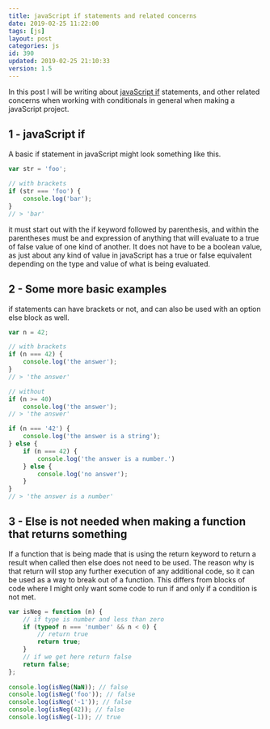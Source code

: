 ```yaml
---
title: javaScript if statements and related concerns
date: 2019-02-25 11:22:00
tags: [js]
layout: post
categories: js
id: 390
updated: 2019-02-25 21:10:33
version: 1.5
---
```


In this post I will be writing about [javaScript if](https://developer.mozilla.org/en-US/docs/Web/JavaScript/Reference/Statements/if...else) statements, and other related concerns when working with conditionals in general when making a javaScript project.

<!-- more -->

## 1 - javaScript if

A basic if statement in javaScript might look something like this.

```js
var str = 'foo';
 
// with brackets
if (str === 'foo') {
    console.log('bar');
}
// > 'bar'

```

it must start out with the if keyword followed by parenthesis, and within the parentheses must be and expression of anything that will evaluate to a true of false value of one kind of another. It does not have to be a boolean value, as just about any kind of value in javaScript has a true or false equivalent depending on the type and value of what is being evaluated.

## 2 - Some more basic examples

if statements can have brackets or not, and can also be used with an option else block as well.

```js
var n = 42;

// with brackets
if (n === 42) {
    console.log('the answer');
}
// > 'the answer'

// without
if (n >= 40)
    console.log('the answer');
// > 'the answer'

if (n === '42') {
    console.log('the answer is a string');
} else {
    if (n === 42) {
        console.log('the answer is a number.')
    } else {
        console.log('no answer');
    }
}
// > 'the answer is a number'

```

## 3 - Else is not needed when making a function that returns something

If a function that is being made that is using the return keyword to return a result when called then else does not need to be used. The reason why is that return will stop any further execution of any additional code, so it can be used as a way to break out of a function. This differs from blocks of code where I might only want some code to run if and only if a condition is not met. 

```js
var isNeg = function (n) {
    // if type is number and less than zero
    if (typeof n === 'number' && n < 0) {
        // return true
        return true;
    }
    // if we get here return false
    return false;
};
 
console.log(isNeg(NaN)); // false
console.log(isNeg('foo')); // false
console.log(isNeg('-1')); // false
console.log(isNeg(42)); // false
console.log(isNeg(-1)); // true
```